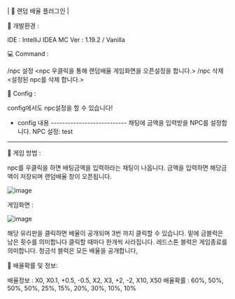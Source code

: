 | 🎰 랜덤 배율 플러그인 |

🔨 개발환경 :

IDE : IntelliJ IDEA
MC Ver : 1.19.2 / Vanilla


💻 Command :

/npc 설정 <npc 우클릭을 통해 랜덤배율 게임화면을 오픈설정을 합니다.>
/npc 삭제 <설정된 npc를 삭제 합니다.>


📃 Config :

config에서도 npc설정을 할 수 있습니다!

- config 내용 ---------------------------
채팅에 금액을 입력받을 NPC를 설정합니다.
NPC 설정: test
-----------------------------------------

📌 게임 방법 : 

npc를 우클릭을 하면 배팅금액을 입력하라는 채팅이 나옵니다.
금액을 입력하면 해당금액이 저장되며 랜덤배율 창이 오픈됩니다.


![image](https://github.com/kple1/RandomMultiple/assets/86408769/cc3a634c-9e1d-4aa7-9993-7d4380b0c8f0)


게임화면 : 

![image](https://github.com/kple1/RandomMultiple/assets/86408769/7c30f3c7-0eb3-4d42-9c61-a28328f9d0ab)


해당 유리판을 클릭하면 배율이 공개되며 3번 까지 클릭할 수 있습니다.
밑에 금블럭은 남은 횟수를 의미합니다 클릭할 때마다 한개씩 사라집니다.
레드스톤 블럭은 게임종료를 의미합니다.
청금석 블럭은 모든 배율을 공개합니다,


🔹 배율확률 및 정보:

배율정보 : X0, X0.1, +0.5, -0.5, X2, X3, +2, -2, X10, X50
배율확률 : 60%, 50%, 50%, 50%, 25%, 15%, 20%, 30%, 10%, 10%



